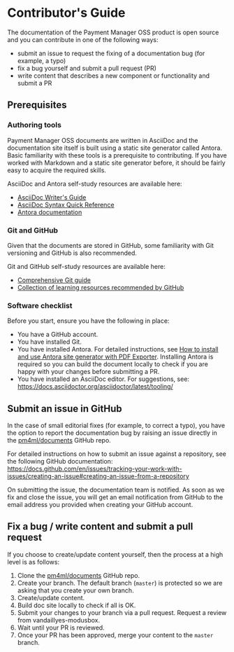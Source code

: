 # Contributor's Guide

The documentation of the Payment Manager OSS product is open source and you can contribute in one of the following ways:

* submit an issue to request the fixing of a documentation bug (for example, a typo)
* fix a bug yourself and submit a pull request (PR)
* write content that describes a new component or functionality and submit a PR

## Prerequisites

### Authoring tools

Payment Manager OSS documents are written in AsciiDoc and the documentation site itself is built using a static site generator called Antora. Basic familiarity with these tools is a prerequisite to contributing. If you have worked with Markdown and a static site generator before, it should be fairly easy to acquire the required skills.

AsciiDoc and Antora self-study resources are available here:

* [AsciiDoc Writer's Guide](https://asciidoctor.org/docs/asciidoc-writers-guide/)
* [AsciiDoc Syntax Quick Reference](https://docs.asciidoctor.org/asciidoc/latest/syntax-quick-reference/)
* [Antora documentation](https://docs.antora.org/)

### Git and GitHub

Given that the documents are stored in GitHub, some familiarity with Git versioning and GitHub is also recommended.

Git and GitHub self-study resources are available here:

* [Comprehensive Git guide](https://git-scm.com/book/en/v2)
* [Collection of learning resources recommended by GitHub](https://docs.github.com/en/get-started/quickstart/git-and-github-learning-resources)

### Software checklist

Before you start, ensure you have the following in place:

* You have a GitHub account.
* You have installed Git.
* You have installed Antora. For detailed instructions, see [How to install and use Antora site generator with PDF Exporter](/antora_instructions_for_doc_contributors.md). Installing Antora is required so you can build the document locally to check if you are happy with your changes before submitting a PR.
* You have installed an AsciiDoc editor. For suggestions, see: https://docs.asciidoctor.org/asciidoctor/latest/tooling/

## Submit an issue in GitHub

In the case of small editorial fixes (for example, to correct a typo), you have the option to report the documentation bug by raising an issue directly in the [pm4ml/documents](https://github.com/pm4ml/documents/issues) GitHub repo. 

For detailed instructions on how to submit an issue against a repository, see the following GitHub documentation: https://docs.github.com/en/issues/tracking-your-work-with-issues/creating-an-issue#creating-an-issue-from-a-repository

On submitting the issue, the documentation team is notified. As soon as we fix and close the issue, you will get an email notification from GitHub to the email address you provided when creating your GitHub account.

## Fix a bug / write content and submit a pull request

If you choose to create/update content yourself, then the process at a high level is as follows:

1. Clone the [pm4ml/documents](https://github.com/pm4ml/documents/issues) GitHub repo.
1. Create your branch. The default branch (`master`) is protected so we are asking that you create your own branch.
1. Create/update content.
1. Build doc site locally to check if all is OK.
1. Submit your changes to your branch via a pull request. Request a review from vandaillyes-modusbox.
1. Wait until your PR is reviewed.
1. Once your PR has been approved, merge your content to the `master` branch.